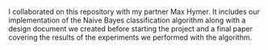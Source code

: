 I collaborated on this repository with my partner Max Hymer. It includes our implementation of the Naive Bayes classification algorithm 
along with a design document we created before starting the project and a final paper covering the results of the 
experiments we performed with the algorithm.
